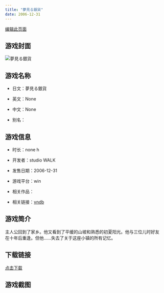 ```yaml
---
title: "夢見る銀貨"
date: 2006-12-31
---
```

[编辑此页面](https://github.com/ACG-3/ADV3-source/blob/main/source/_posts/games/GINKA.md)

## 游戏封面

![夢見る銀貨](https%3A//pan.timero.xyz/onedrive/img_lib_001/GINKA_cover.avif)


## 游戏名称

- 日文：夢見る銀貨
- 英文：None
- 中文：None

- 别名：


## 游戏信息

- 时长：none h
- 开发者：studio WALK
- 发售日期：2006-12-31
- 游戏平台：win
- 相关作品：

- 相关链接：[vndb](https://vndb.org/v10594)


## 游戏简介

主人公回到了家乡。他又看到了平缓的山坡和熟悉的初夏阳光。他与三位儿时好友在十年后重逢。但他......失去了关于这座小镇的所有记忆。




## 下载链接

[点击下载](https://pan.timero.xyz/onedrive/adv_lib_001/GINKA)


## 游戏截图


